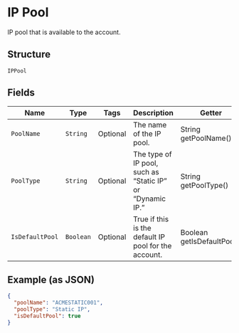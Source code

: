 
# IP Pool

IP pool that is available to the account.

## Structure

`IPPool`

## Fields

| Name | Type | Tags | Description | Getter | Setter |
|  --- | --- | --- | --- | --- | --- |
| `PoolName` | `String` | Optional | The name of the IP pool. | String getPoolName() | setPoolName(String poolName) |
| `PoolType` | `String` | Optional | The type of IP pool, such as “Static IP” or “Dynamic IP.” | String getPoolType() | setPoolType(String poolType) |
| `IsDefaultPool` | `Boolean` | Optional | True if this is the default IP pool for the account. | Boolean getIsDefaultPool() | setIsDefaultPool(Boolean isDefaultPool) |

## Example (as JSON)

```json
{
  "poolName": "ACMESTATIC001",
  "poolType": "Static IP",
  "isDefaultPool": true
}
```


